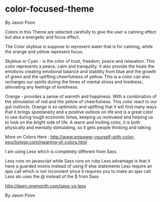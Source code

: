 # color-focused-theme

By Jason Poon

Colors in this Theme are selected carefully to give the user a calming effect but also a energetic and focus effect.

The Color skyblue is suppose to represent water that is for calming, white the orange and yellow represent focus.



Skyblue or Cyan - is the color of trust, freedom, peace and relaxation. This color represents a peace, calm and tranquility. It also provide the heals the emotions creating emotional balance and stability from blue and the growth of green and the uplifting cheerfulness of yellow. This is a color can also recharges our spirits during the times of mental stress and tiredness, alleviating any feelings of loneliness.

Orange - provides a sense of warmth and happiness. With a combination of the stimulation of red and the yellow of cheerfulness. This color react to our gut instincts. Orange is so optimistic and uplifting that it will find many ways that it brings spontaneity and a positive outlook on life and is a great color to use during tough economic times, keeping us motivated and helping us to look on the bright side of life. A warm and inviting color, it is both physically and mentally stimulating, so it gets people thinking and talking


More on Colors Here : http://www.empower-yourself-with-color-psychology.com/meaning-of-colors.html

I am using Less which is completely different from Sass

Less runs on javascript while Sass runs on ruby
Less advantage is that it have a guarded mixins instead of using If else statements
Less require an ajax call which is not inconvient since it requires you to make an ajax call
Less als uses the @ instead of the $ from Sass

http://learn.onemonth.com/sass-vs-less

By Jason Poon
